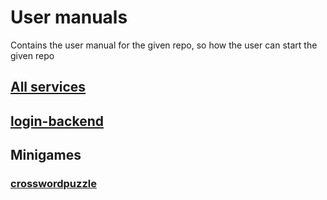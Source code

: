 # User manuals

Contains the user manual for the given repo, so how the user can start the given repo

## [All services](all-services/README.md)

## [login-backend](login-backend/README.md)

## Minigames

### [crosswordpuzzle](minigames/crosswordpuzzle.md)